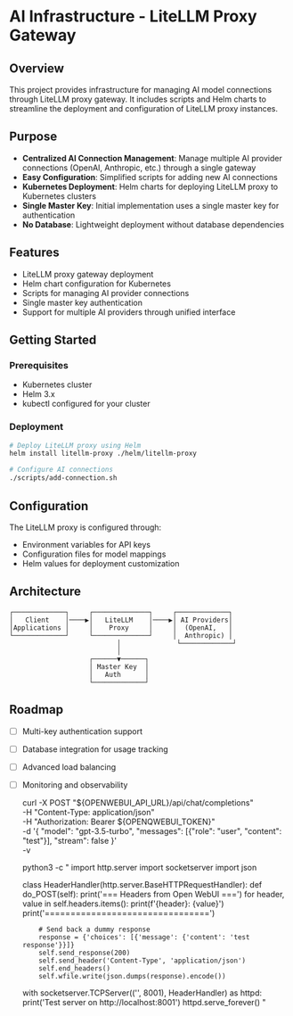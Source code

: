 # AI Infrastructure - LiteLLM Proxy Gateway

## Overview

This project provides infrastructure for managing AI model connections through LiteLLM proxy gateway. It includes scripts and Helm charts to streamline the deployment and configuration of LiteLLM proxy instances.

## Purpose

- **Centralized AI Connection Management**: Manage multiple AI provider connections (OpenAI, Anthropic, etc.) through a single gateway
- **Easy Configuration**: Simplified scripts for adding new AI connections
- **Kubernetes Deployment**: Helm charts for deploying LiteLLM proxy to Kubernetes clusters
- **Single Master Key**: Initial implementation uses a single master key for authentication
- **No Database**: Lightweight deployment without database dependencies

## Features

- LiteLLM proxy gateway deployment
- Helm chart configuration for Kubernetes
- Scripts for managing AI provider connections
- Single master key authentication
- Support for multiple AI providers through unified interface

## Getting Started

### Prerequisites

- Kubernetes cluster
- Helm 3.x
- kubectl configured for your cluster

### Deployment

```bash
# Deploy LiteLLM proxy using Helm
helm install litellm-proxy ./helm/litellm-proxy

# Configure AI connections
./scripts/add-connection.sh
```

## Configuration

The LiteLLM proxy is configured through:
- Environment variables for API keys
- Configuration files for model mappings
- Helm values for deployment customization

## Architecture

```
┌─────────────┐     ┌──────────────┐     ┌─────────────┐
│   Client    │────▶│   LiteLLM    │────▶│ AI Providers│
│Applications │     │    Proxy     │     │  (OpenAI,   │
└─────────────┘     └──────────────┘     │  Anthropic) │
                           │              └─────────────┘
                           │
                    ┌──────▼──────┐
                    │ Master Key  │
                    │   Auth      │
                    └─────────────┘
```

## Roadmap

- [ ] Multi-key authentication support
- [ ] Database integration for usage tracking
- [ ] Advanced load balancing
- [ ] Monitoring and observability


  curl -X POST "${OPENWEBUI_API_URL}/api/chat/completions" \
    -H "Content-Type: application/json" \
    -H "Authorization: Bearer ${OPENQWEBUI_TOKEN}" \
    -d '{
      "model": "gpt-3.5-turbo",
      "messages": [{"role": "user", "content": "test"}],
      "stream": false
    }' \
    -v


    python3 -c "
  import http.server
  import socketserver
  import json

  class HeaderHandler(http.server.BaseHTTPRequestHandler):
      def do_POST(self):
          print('=== Headers from Open WebUI ===')
          for header, value in self.headers.items():
              print(f'{header}: {value}')
          print('================================')
          
          # Send back a dummy response
          response = {'choices': [{'message': {'content': 'test response'}}]}
          self.send_response(200)
          self.send_header('Content-Type', 'application/json')
          self.end_headers()
          self.wfile.write(json.dumps(response).encode())
          
  with socketserver.TCPServer(('', 8001), HeaderHandler) as httpd:
      print('Test server on http://localhost:8001')
      httpd.serve_forever()
  "